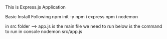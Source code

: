 This is Express.js Application

Basic Install Following
npm init -y
npm i express
npm i nodemon

in src folder --> app.js is the main file we need to run
below is the command to run in console 
nodemon src/app.js    
